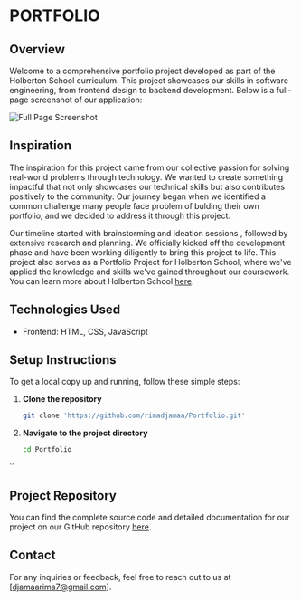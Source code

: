 # PORTFOLIO

## Overview
Welcome to a comprehensive portfolio project developed as part of the Holberton School curriculum. This project showcases our skills in software engineering, from frontend design to backend development. Below is a full-page screenshot of our application:

![Full Page Screenshot](/Portfolio/blob/main/assets/My%20Portfolio.png)

## Inspiration
The inspiration for this project came from our collective passion for solving real-world problems through technology. We wanted to create something impactful that not only showcases our technical skills but also contributes positively to the community. Our journey began when we identified a common challenge many people face problem of bulding their own portfolio, and we decided to address it through this project.

Our timeline started with brainstorming and ideation sessions , followed by extensive research and planning. We officially kicked off the development phase and have been working diligently to bring this project to life. This project also serves as a Portfolio Project for Holberton School, where we've applied the knowledge and skills we've gained throughout our coursework. You can learn more about Holberton School [here](https://www.holbertonschool.com).

## Technologies Used
- Frontend: HTML, CSS, JavaScript

## Setup Instructions
To get a local copy up and running, follow these simple steps:

1. **Clone the repository**
    ```sh
    git clone 'https://github.com/rimadjamaa/Portfolio.git'
    ```
2. **Navigate to the project directory**
    ```sh
    cd Portfolio
    ```
``

## Project Repository
You can find the complete source code and detailed documentation for our project on our GitHub repository [here](https://github.com/rimadjamaa/Portfolio.git).

## Contact
For any inquiries or feedback, feel free to reach out to us at [djamaarima7@gmail.com].
